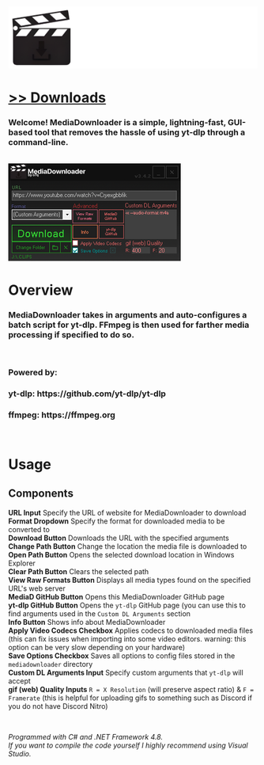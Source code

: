 <img src="assets/images/readmebanner.png"/>

# [>> Downloads](https://github.com/o7q/MediaDownloader/releases)
<h3>Welcome! MediaDownloader is a simple, lightning-fast, GUI-based tool that removes the hassle of using yt-dlp through a command-line.</h3>

<br>

<img src="assets/images/program.png"/>

<br>

# Overview
<h3>MediaDownloader takes in arguments and auto-configures a batch script for yt-dlp. FFmpeg is then used for farther media processing if specified to do so.</h3>

<br>

<h3>Powered by:</h3>
<h3>yt-dlp: https://github.com/yt-dlp/yt-dlp</h3>
<h3>ffmpeg: https://ffmpeg.org</h3>

<br>

# Usage

## <b>Components</b>
<b>URL Input</b> Specify the URL of website for MediaDownloader to download \
<b>Format Dropdown</b> Specify the format for downloaded media to be converted to \
<b>Download Button</b> Downloads the URL with the specified arguments \
<b>Change Path Button</b> Change the location the media file is downloaded to \
<b>Open Path Button</b> Opens the selected download location in Windows Explorer \
<b>Clear Path Button</b> Clears the selected path \
<b>View Raw Formats Button</b> Displays all media types found on the specified URL's web server \
<b>MediaD GitHub Button</b> Opens this MediaDownloader GitHub page \
<b>yt-dlp GitHub Button</b> Opens the `yt-dlp` GitHub page (you can use this to find arguments used in the `Custom DL Arguments` section \
<b>Info Button</b> Shows info about MediaDownloader \
<b>Apply Video Codecs Checkbox</b> Applies codecs to downloaded media files (this can fix issues when importing into some video editors. warning: this option can be very slow depending on your hardware) \
<b>Save Options Checkbox</b> Saves all options to config files stored in the `mediadownloader` directory \
<b>Custom DL Arguments Input</b> Specify custom arguments that `yt-dlp` will accept \
<b>gif (web) Quality Inputs</b> `R = X Resolution` (will preserve aspect ratio) & `F = Framerate` (this is helpful for uploading gifs to something such as Discord if you do not have Discord Nitro)

<br>

<i>Programmed with C# and .NET Framework 4.8.</i> \
<i>If you want to compile the code yourself I highly recommend using Visual Studio.</i>